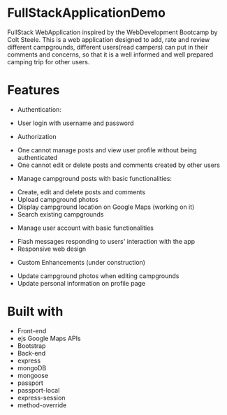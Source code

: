 # FullStackApplicationDemo

FullStack WebApplication inspired by the WebDevelopment Bootcamp by Colt Steele.
This is a web application designed to add, rate and review different campgrounds, different users(read campers) can put in their comments and concerns, so that it is a well informed and well prepared camping trip for other users.


# Features 
- Authentication:
* User login with username and password

- Authorization
* One cannot manage posts and view user profile without being authenticated
* One cannot edit or delete posts and comments created by other users

- Manage campground posts with basic functionalities:
* Create, edit and delete posts and comments
* Upload campground photos
* Display campground location on Google Maps (working on it)
* Search existing campgrounds
- Manage user account with basic functionalities
* Flash messages responding to users' interaction with the app
* Responsive web design
- Custom Enhancements (under construction) 
* Update campground photos when editing campgrounds
* Update personal information on profile page

# Built with
* Front-end
* ejs Google Maps APIs
* Bootstrap
* Back-end
* express
* mongoDB
* mongoose
* passport
* passport-local
* express-session
* method-override
